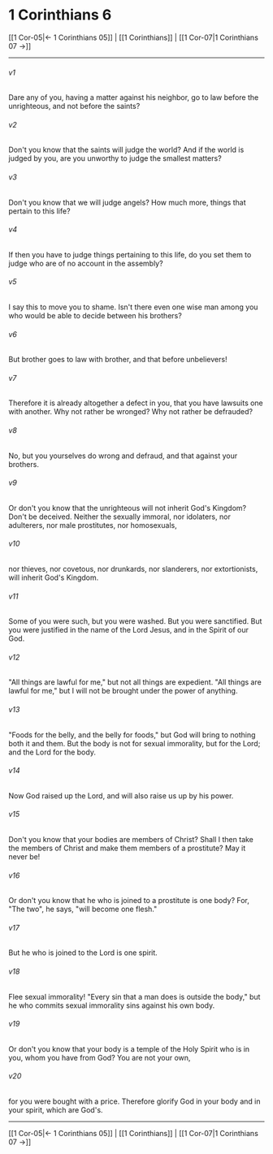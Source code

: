 # 1 Corinthians 6

[[1 Cor-05|← 1 Corinthians 05]] | [[1 Corinthians]] | [[1 Cor-07|1 Corinthians 07 →]]
***



###### v1 
Dare any of you, having a matter against his neighbor, go to law before the unrighteous, and not before the saints? 

###### v2 
Don't you know that the saints will judge the world? And if the world is judged by you, are you unworthy to judge the smallest matters? 

###### v3 
Don't you know that we will judge angels? How much more, things that pertain to this life? 

###### v4 
If then you have to judge things pertaining to this life, do you set them to judge who are of no account in the assembly? 

###### v5 
I say this to move you to shame. Isn't there even one wise man among you who would be able to decide between his brothers? 

###### v6 
But brother goes to law with brother, and that before unbelievers! 

###### v7 
Therefore it is already altogether a defect in you, that you have lawsuits one with another. Why not rather be wronged? Why not rather be defrauded? 

###### v8 
No, but you yourselves do wrong and defraud, and that against your brothers. 

###### v9 
Or don't you know that the unrighteous will not inherit God's Kingdom? Don't be deceived. Neither the sexually immoral, nor idolaters, nor adulterers, nor male prostitutes, nor homosexuals, 

###### v10 
nor thieves, nor covetous, nor drunkards, nor slanderers, nor extortionists, will inherit God's Kingdom. 

###### v11 
Some of you were such, but you were washed. But you were sanctified. But you were justified in the name of the Lord Jesus, and in the Spirit of our God. 

###### v12 
"All things are lawful for me," but not all things are expedient. "All things are lawful for me," but I will not be brought under the power of anything. 

###### v13 
"Foods for the belly, and the belly for foods," but God will bring to nothing both it and them. But the body is not for sexual immorality, but for the Lord; and the Lord for the body. 

###### v14 
Now God raised up the Lord, and will also raise us up by his power. 

###### v15 
Don't you know that your bodies are members of Christ? Shall I then take the members of Christ and make them members of a prostitute? May it never be! 

###### v16 
Or don't you know that he who is joined to a prostitute is one body? For, "The two", he says, "will become one flesh." 

###### v17 
But he who is joined to the Lord is one spirit. 

###### v18 
Flee sexual immorality! "Every sin that a man does is outside the body," but he who commits sexual immorality sins against his own body. 

###### v19 
Or don't you know that your body is a temple of the Holy Spirit who is in you, whom you have from God? You are not your own, 

###### v20 
for you were bought with a price. Therefore glorify God in your body and in your spirit, which are God's.

***
[[1 Cor-05|← 1 Corinthians 05]] | [[1 Corinthians]] | [[1 Cor-07|1 Corinthians 07 →]]
